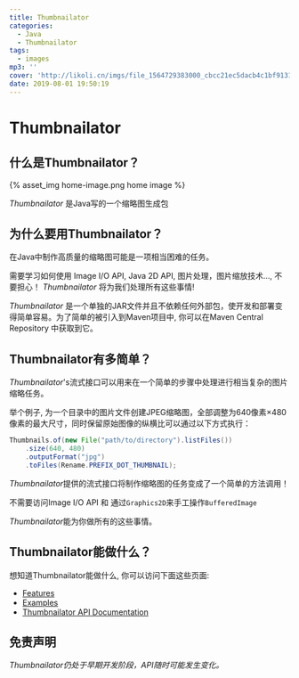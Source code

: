 ```yaml
---
title: Thumbnailator
categories:
  - Java
  - Thumbnailator
tags:
  - images
mp3: ''
cover: 'http://likoli.cn/imgs/file_1564729383000_cbcc21ec5dacb4c1bf9131cacd7f2e3f.jpg'
date: 2019-08-01 19:50:19 
---
```


# Thumbnailator

## 什么是Thumbnailator？

{% asset_img home-image.png home image %}

*Thumbnailator* 是Java写的一个缩略图生成包

## 为什么要用Thumbnailator？

在Java中制作高质量的缩略图可能是一项相当困难的任务。

需要学习如何使用 Image I/O API, Java 2D API, 图片处理，图片缩放技术…, 不要担心！ *Thumbnailator* 将为我们处理所有这些事情!

*Thumbnailator* 是一个单独的JAR文件并且不依赖任何外部包，使开发和部署变得简单容易。为了简单的被引入到Maven项目中, 你可以在Maven Central Repository 中获取到它。

## Thumbnailator有多简单？

*Thumbnailator*'s流式接口可以用来在一个简单的步骤中处理进行相当复杂的图片缩略任务。

举个例子, 为一个目录中的图片文件创建JPEG缩略图，全部调整为640像素×480像素的最大尺寸，同时保留原始图像的纵横比可以通过以下方式执行：

```Java
Thumbnails.of(new File("path/to/directory").listFiles())
    .size(640, 480)
    .outputFormat("jpg")
    .toFiles(Rename.PREFIX_DOT_THUMBNAIL);
```

*Thumbnailator*提供的流式接口将制作缩略图的任务变成了一个简单的方法调用！

不需要访问Image I/O API 和 通过`Graphics2D`来手工操作`BufferedImage`

*Thumbnailator*能为你做所有的这些事情。

## Thumbnailator能做什么？

想知道Thumbnailator能做什么, 你可以访问下面这些页面:

- [Features](https://github.com/coobird/thumbnailator/wiki/Features)
- [Examples](https://github.com/coobird/thumbnailator/wiki/Examples)
- [Thumbnailator API Documentation](https://coobird.github.io/thumbnailator/javadoc/0.4.8/)

## 免责声明

*Thumbnailator仍处于早期开发阶段，API随时可能发生变化。*